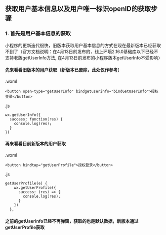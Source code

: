 ## 获取用户基本信息以及用户唯一标识openID的获取步骤

### 1. 首先是用户基本信息的获取

小程序的更新迭代很快，旧版本获取用户基本信息的方式在现在最新版本已经获取不到了（官方文档说明：在4月13日前发布的，线上环境2.16.0基础库以下已经不支持老版getUserInfo方法, 在4月13日前发布的小程序版本getUserInfo不受影响）

#### 先来看看旧版本的用户获取（新版本已废除，此处仅作参考）

.wxml
```
<button open-type="getUserInfo" bindgetuserinfo="bindGetUserInfo">授权登录</button>
```

.js
```
wx.getUserInfo({
  success: function(res) {
    console.log(res);
  }
})
```

#### 再来看看目前新版本的用户获取

.wxml
```
<button bindtap="getUserProfile">授权登录</button>
```

.js
```
getUserProfile(e) {
    wx.getUserProfile({
      success: (res) => {
        console.log(res);
      }
    })
  },
```

#### 之前的getUserInfo已经不再弹窗，获取的也是默认数据，新版本通过getUserProfile获取

